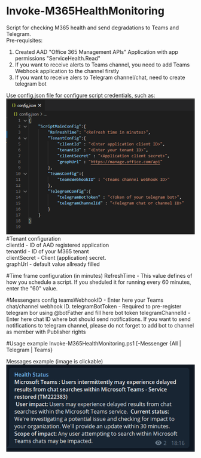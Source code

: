 # Invoke-M365HealthMonitoring
Script for checking M365 health and send degradations to Teams and Telegram.  
Pre-requisites:
1. Created AAD "Office 365 Management APIs" Application with app permissions "ServiceHealth.Read"
2. If you want to receive alerts to Teams channel, you need to add Teams Webhook application to the channel firstly  
3. If you want to receive alers to Telegram channel/chat, need to create telegram bot

Use config.json file for configure script credentials, such as:  
![Telegram_Example](/images/Readme_image_2.png)  
#Tenant configuration  
clientId - ID of AAD registered application  
tenantId - ID of your M365 tenant  
clientSecret  - Client (application) secret.  
graphUrl - default value allready filled  

#Time frame configuration (in minutes)
RefreshTime - This value defines of how you schedule a script. If you sheduled it for running every 60 minutes, enter the "60" value.  

#Messengers config
teamsWebhookID - Enter here your Teams chat/channel webhook ID. 
telegramBotToken - Required to pre-register telegram bor using @botFather and fill here bot token
telegramChannelId - Enter here chat ID where bot should send notifications. If you want to send notifications to telegram channel, please do not forget to add bot to channel as member with Publisher rights

#Usage example
Invoke-M365HealthMonitoring.ps1 [-Messenger {All | Telegram | Teams}

Messages example (image is clickable)  
[![Telegram_Example](/images/Readme_image_1.png)](https://t.me/M365_Health)
